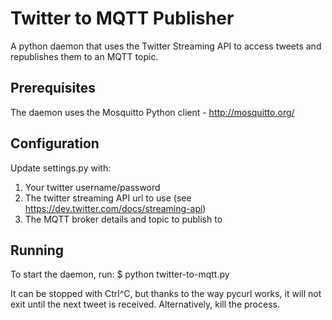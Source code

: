 Twitter to MQTT Publisher
=========================

A python daemon that uses the Twitter Streaming API to access tweets and republishes them to an MQTT topic.

Prerequisites
-------------

The daemon uses the Mosquitto Python client - http://mosquitto.org/

Configuration
-------------

Update settings.py with:
1. Your twitter username/password
2. The twitter streaming API url to use (see https://dev.twitter.com/docs/streaming-api)
3. The MQTT broker details and topic to publish to

Running
-------
To start the daemon, run:
    $ python twitter-to-mqtt.py

It can be stopped with Ctrl^C, but thanks to the way pycurl works, it will not exit until the next tweet is received. Alternatively, kill the process.


